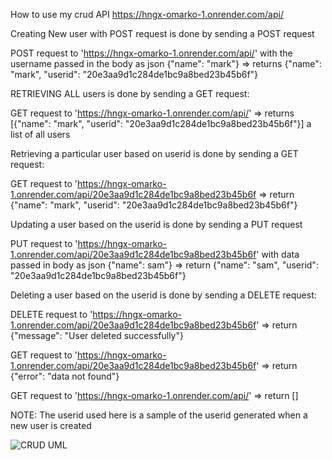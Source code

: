 How to use my crud API https://hngx-omarko-1.onrender.com/api/

Creating New user with POST request is done by sending a POST request

POST request to 'https://hngx-omarko-1.onrender.com/api/' with the username passed in the body as json {"name": "mark"} 
  => returns {"name": "mark", "userid": "20e3aa9d1c284de1bc9a8bed23b45b6f"}


RETRIEVING ALL users is done by sending a GET request:

GET request to 'https://hngx-omarko-1.onrender.com/api/' 
  => returns [{"name": "mark", "userid": "20e3aa9d1c284de1bc9a8bed23b45b6f"}]
    a list of all users



Retrieving a particular user based on userid is done by sending a GET request:

GET request to 'https://hngx-omarko-1.onrender.com/api/20e3aa9d1c284de1bc9a8bed23b45b6f 
  => return {"name": "mark", "userid": "20e3aa9d1c284de1bc9a8bed23b45b6f"}



Updating a user based on the userid is done by sending a PUT request

PUT request to 'https://hngx-omarko-1.onrender.com/api/20e3aa9d1c284de1bc9a8bed23b45b6f' with data passed in body as json {"name": sam"} 
  => return {"name": "sam", "userid": "20e3aa9d1c284de1bc9a8bed23b45b6f"}



Deleting a user based on the userid is done by sending a DELETE request:

DELETE request to 'https://hngx-omarko-1.onrender.com/api/20e3aa9d1c284de1bc9a8bed23b45b6f' 
  => return {"message": "User deleted successfully"}


GET request to 'https://hngx-omarko-1.onrender.com/api/20e3aa9d1c284de1bc9a8bed23b45b6f' 
  => return {"error": "data not found"}


GET request to 'https://hngx-omarko-1.onrender.com/api/' 
  => return []

NOTE: The userid used here is a sample of the userid generated when a new user is created


 ![CRUD UML](https://github.com/Holic65/HNGX_Backend_Track/assets/56598437/e9e0ae50-5df2-462b-87ed-49bfad51b416)
